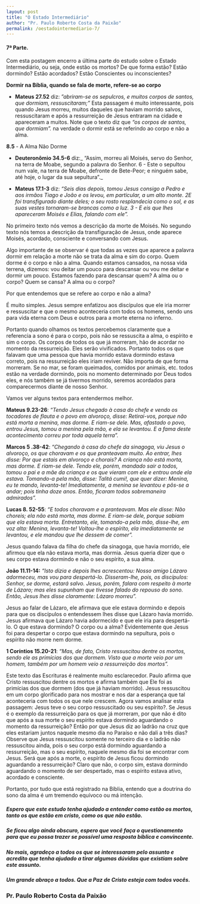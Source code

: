 ```yaml
---
layout: post
title: "O Estado Intermediário"
author: "Pr. Paulo Roberto Costa da Paixão"
permalink: /oestadointermediario-7/
---
```

#### 7ª Parte. 

Com esta postagem encerro a última parte do estudo sobre o Estado Intermediário, ou seja, onde estão os mortos? De que forma estão? Estão dormindo? Estão acordados? Estão Conscientes ou inconscientes?

**Dormir na Bíblia, quando se fala de morte, refere-se ao corpo**

* **Mateus 27.52** diz: _”abriram-se os sepulcros, e muitos corpos de santos, que dormiam, ressuscitaram;”_ Esta passagem é muito interessante, pois quando Jesus morreu, muitos
daqueles que haviam morrido salvos, ressuscitaram e após a ressurreição de Jesus entraram na cidade e apareceram a muitos. Note que o texto diz que _“os corpos de santos, que dormiam”._ na verdade o dormir está se referindo ao corpo e não a alma.

**8.5** - A Alma Não Dorme

* **Deuteronômio 34.5-6** diz:_ “Assim, morreu ali Moisés, servo do Senhor, na terra de Moabe, segundo a palavra do Senhor. 6 - Este o sepultou num vale, na terra de Moabe, defronte de Bete-Peor; e ninguém sabe, até hoje, o lugar da sua sepultura”._

* **Mateus 17.1-3** diz: _“Seis dias depois, tomou Jesus consigo a Pedro e aos irmãos Tiago e João e os levou, em particular, a um alto monte. 2E foi transfigurado diante deles; o seu rosto resplandecia como o sol, e as suas vestes tornaram-se brancas como a luz. 3 - E eis que lhes apareceram Moisés e Elias, falando com ele”._

No primeiro texto nós vemos a descrição da morte de Moisés. No segundo texto nós temos a descrição da transfiguração de Jesus, onde aparece Moisés, acordado, consciente e conversando com Jesus.

Algo importante de se observar é que todas as vezes que aparece a palavra dormir em relação a morte não se trata da alma e sim do corpo. Quem dorme é o corpo e não a alma. Quando estamos cansados, na nossa vida terrena, dizemos: vou deitar um pouco para descansar ou vou me deitar e dormir um pouco. Estamos fazendo para descansar quem? A alma ou o corpo? Quem se cansa? A alma ou o corpo?

Por que entendemos que se refere ao corpo e não a alma?

É muito simples. Jesus sempre enfatizou aos discípulos que ele iria morrer e ressuscitar e que o mesmo aconteceria com todos os homens, sendo uns para vida eterna com Deus e outros para a morte eterna no inferno.

Portanto quando olhamos os textos percebemos claramente que a referencia a sono é para o corpo, pois não se ressuscita a alma, o espírito e sim o corpo. Os corpos de todos os que já morreram, hão de acordar no momento da ressurreição. Eles serão vivificados. Portanto todos os que falavam que uma pessoa que havia morrido estava dormindo estava correto, pois na ressurreição eles iriam reviver. Não importa de que forma morreram. Se no mar, se foram queimados, comidos por animais, etc. todos estão na verdade dormindo, pois no momento determinado por Deus todos eles, e nós também se já tivermos morrido, seremos acordados para comparecermos diante de nosso Senhor.

Vamos ver alguns textos para entendermos melhor.

**Mateus 9.23-26**: _“Tendo Jesus chegado à casa do chefe e vendo os tocadores de flauta e o povo em alvoroço, disse: Retirai-vos, porque não está morta a menina, mas dorme. E riam-se dele. Mas, afastado o povo, entrou Jesus, tomou a menina pela mão, e ela se levantou. E a fama deste acontecimento correu por toda aquela terra”._

**Marcos 5 .38-42**: _“Chegando à casa do chefe da sinagoga, viu Jesus o alvoroço, os que choravam e os que pranteavam muito. Ao entrar, lhes disse: Por que estais em alvoroço e chorais? A criança não está morta, mas dorme. E riam-se dele. Tendo ele, porém, mandado sair a todos, tomou o pai e a mãe da criança e os que vieram com ele e entrou onde ela estava. Tomando-a pela mão, disse: Talitá cumi!, que quer dizer: Menina, eu te mando, levanta-te! Imediatamente, a menina se levantou e pôs-se a andar; pois tinha doze anos. Então, ficaram todos sobremaneira admirados”._

**Lucas 8. 52-55**: _“E todos choravam e a pranteavam. Mas ele disse: Não choreis; ela não está morta, mas dorme. E riam-se dele, porque sabiam que ela estava morta. Entretanto, ele, tomando-a pela mão, disse-lhe, em voz alta: Menina, levanta-te! Voltou-lhe o espírito, ela imediatamente se levantou, e ele mandou que lhe dessem de comer”._

Jesus quando falava da filha do chefe da sinagoga, que havia morrido, ele afirmou que ela não estava morta, mas dormia. Jesus queria dizer que o seu corpo estava dormindo e não o seu espírito, a sua alma.

**João 11.11-14:** _“Isto dizia e depois lhes acrescentou: Nosso amigo Lázaro adormeceu, mas vou para despertá-lo. Disseram-lhe, pois, os discípulos: Senhor, se dorme, estará salvo. Jesus, porém, falara com respeito à morte de Lázaro; mas eles supunham que tivesse falado do repouso do sono. Então, Jesus lhes disse claramente: Lázaro morreu”._

Jesus ao falar de Lázaro, ele afirmava que ele estava dormindo e depois para que os discípulos o entendessem lhes disse que Lázaro havia morrido. Jesus afirmava que Lázaro havia adormecido e que ele iria para despertá-lo. O que estava dormindo? O corpo ou a alma? Evidentemente que Jesus foi para despertar o corpo que estava dormindo na sepultura, pois o espírito não morre nem dorme.

**1 Coríntios 15.20-21**: _“Mas, de fato, Cristo ressuscitou dentre os mortos, sendo ele as primícias dos que dormem. Visto que a morte veio por um homem, também por um homem veio a ressurreição dos mortos”._

Este texto das Escrituras é realmente muito esclarecedor. Paulo afirma que Cristo ressuscitou dentre os mortos e afirma também que Ele foi as primícias dos que dormem (dos que já haviam morrido). Jesus ressuscitou em um corpo glorificado para nos mostrar e nos dar a esperança que tal aconteceria com todos os que nele crescem. Agora vamos analisar esta passagem: Jesus teve o seu corpo ressuscitado ou seu espírito?. Se Jesus é o exemplo da ressurreição para os que já morreram, por que não é dito que após a sua morte o seu espírito estava dormindo aguardando o momento da ressurreição? Então por que Jesus diz ao ladrão na cruz que eles estariam juntos naquele mesmo dia no Paraíso e não dali a três dias? Observe que Jesus ressuscitou somente no terceiro dia e o ladrão não ressuscitou ainda, pois o seu corpo está dormindo aguardando a ressurreição, mas o seu espírito, naquele mesmo dia foi se encontrar com Jesus. Será que após a morte, o espírito de Jesus ficou dormindo aguardando a ressurreição? Claro que não, o corpo sim, estava dormindo aguardando o momento de ser despertado, mas o espírito estava ativo, acordado e consciente.

Portanto, por tudo que está registrado na Bíblia, entendo que a doutrina do sono da alma é um tremendo equívoco ou má intenção.

##### Espero que este estudo tenha ajudado a entender como estão os mortos, tanto os que estão em cristo, como os que não estão. 
##### Se ficou algo ainda obscuro, espero que você faça o questionamento para que eu possa trazer se possível uma resposta bíblica e convincente.
##### No mais, agradeço a todos os que se interessaram pelo assunto e acredito que tenha ajudado a tirar algumas dúvidas que existiam sobre este assunto.
##### Um grande abraço a todos. Que a Paz de Cristo esteja com todos vocês.

### Pr. Paulo Roberto Costa da Paixão